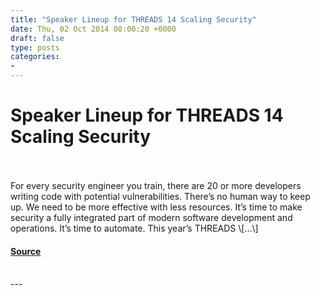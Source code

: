 ```yaml
---
title: "Speaker Lineup for THREADS 14 Scaling Security"
date: Thu, 02 Oct 2014 08:00:20 +0000
draft: false
type: posts
categories: 
- 
---
```

# Speaker Lineup for THREADS 14 Scaling Security

<br/>

<br/>
For every security engineer you train, there are 20 or more developers writing code with potential vulnerabilities. There’s no human way to keep up. We need to be more effective with less resources. It’s time to make security a fully integrated part of modern software development and operations. It’s time to automate. This year’s THREADS \[…\]

#### [Source](https://blog.trailofbits.com/2014/10/02/threads-14-scaling-security/)

<br/>
---
